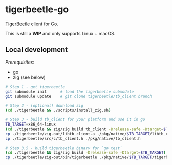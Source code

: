 # tigerbeetle-go
[TigerBeetle](https://github.com/coilhq/tigerbeetle) client for Go.

This is still a **WIP** and only supports Linux + macOS.

## Local development

*Prerequisites:*
- go
- zig (see below)

```sh
# Step 1 - get tigerbeetle
git submodule init      # load the tigerbeetle submodule
git submodule update    # git clone tigerbeetle/tb_client branch

# Step 2 - (optional) download zig
(cd ./tigerbeetle && ./scripts/install_zig.sh)

# Step 3 - build tb_client for your platform and use it in go
TB_TARGET=x86_64-linux
(cd ./tigerbeetle && zig/zig build tb_client -Drelease-safe -Dtarget=$TB_TARGET)
cp ./tigerbeetle/zig-out/libtb_client.a ./pkg/native/$TB_TARGET/libtb_client.a
cp ./tigerbeetle/src/c/tb_client.h ./pkg/native/tb_client.h

# Step 3.5 - build tigerbeetle binary for `go test`
(cd ./tigerbeetle && zig/zig build -Drelease-safe -Dtarget=$TB_TARGET)
cp ./tigerbeetle/zig-out/bin/tigerbeetle ./pkg/native/$TB_TARGET/tigerbeetle
```